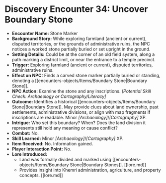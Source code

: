 # Discovery Encounter 34: Uncover Boundary Stone

*   **Encounter Name:** Stone Marker
*   **Background Story:** While exploring farmland (ancient or current), disputed territories, or the grounds of administrative ruins, the NPC notices a worked stone partially buried or set upright in the ground.
*   **Setting Details:** Could be at the corner of an old field system, along a path marking a district limit, or near the entrance to a temple precinct.
*   **Trigger:** Exploring farmland (ancient or current), disputed territories, administrative ruins.
*   **Effect on NPC:** Finds a carved stone marker partially buried or standing, denoting a [[encounters-objects/Items/Boundary Stone|Boundary Stone]].
*   **NPC Action:** Examine the stone and any inscriptions. *[Potential Skill Check: Archaeology or Cartography/Literacy]*
*   **Outcome:** Identifies a historical [[encounters-objects/Items/Boundary Stone|Boundary Stone]]. May provide clues about land ownership, past settlements, administrative divisions, or align with map fragments if inscriptions are readable. Minor *[Archaeology]*/*[Cartography]* XP.
*   **Intrigue:** Who set this boundary? When? Does the land division it represents still hold any meaning or cause conflict?
*   **Combat:** No.
*   **Skill Learned:** Minor *[Archaeology]*/*[Cartography]* XP.
*   **Item Received:** No. Information gained.
*   **Player Interaction Point:** No.
*   **Lore Introduced:**
    *   Land was formally divided and marked using [[encounters-objects/Items/Boundary Stone|Boundary Stones]]. \[[lore.md]]
    *   Provides insight into Khemri administration, agriculture, and property concepts. \[[lore.md]] 